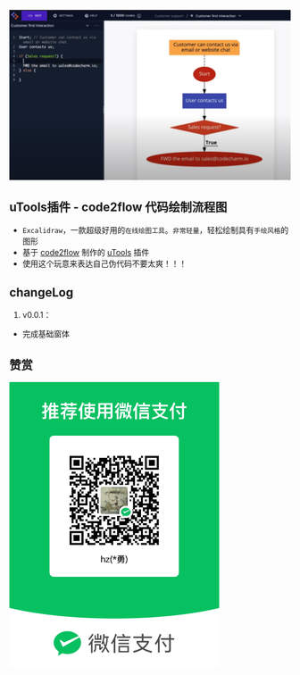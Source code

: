 ![](https://github.com/bravekingzhang/utools-code2flow-official/blob/main/head.png)

## uTools插件 - code2flow 代码绘制流程图

- `Excalidraw`，一款超级好用的`在线绘图工具`。`非常轻量`，轻松绘制具有`手绘风格`的图形
- 基于 [code2flow](https://code2flow.com/app) 制作的 [uTools](https://u.tools/) 插件
- 使用这个玩意来表达自己伪代码不要太爽！！！


## changeLog

1. v0.0.1：

- 完成基础窗体

## 赞赏

<img src="https://github.com/bravekingzhang/utools-code2flow-official/blob/main/shoukuanma.png" alt="收款码" style="zoom:50%;" />
